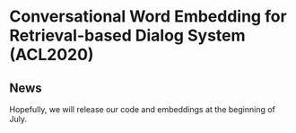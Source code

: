 # Conversational Word Embedding for Retrieval-based Dialog System (ACL2020)

## News
Hopefully, we will release our code and embeddings at the beginning of July.
